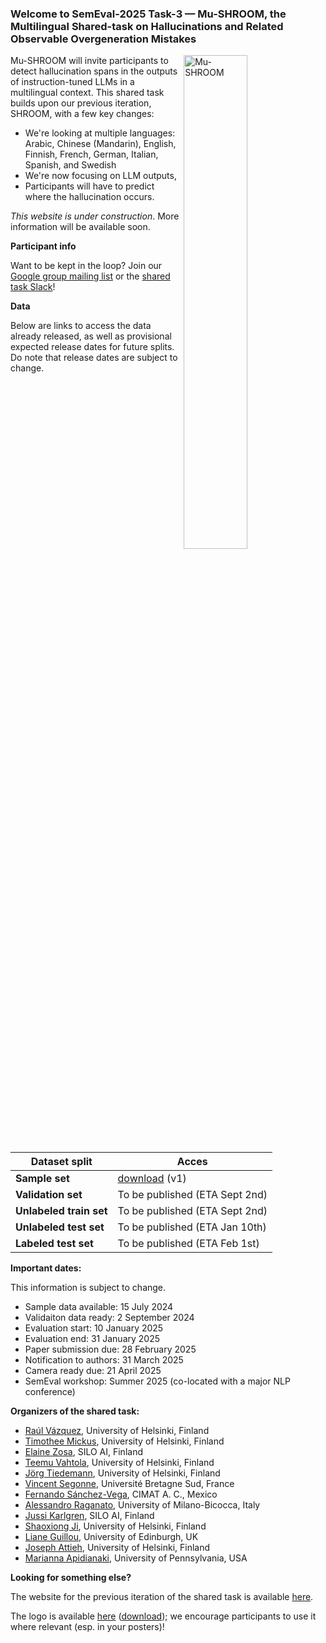### Welcome to SemEval-2025 Task-3 — Mu-SHROOM, the Multilingual Shared-task on Hallucinations and Related Observable Overgeneration Mistakes 

<!-- TM: somehow jrvc elected to add a white-on-white title?
### <span style="color: white;"> Welcome to SemEval-2025 Task-3 — Mu-SHROOM, the Multilingual Shared-task on Hallucinations and Related Observable Overgeneration Mistakes</span> 
-->

<img style="width:45%" src="assets/img/mu-shroom-logo.png" alt="Mu-SHROOM" title="Mu-SHROOM logo" align="right">

Mu-SHROOM will invite participants to detect hallucination spans in the outputs of instruction-tuned LLMs in a multilingual context. 
This shared task builds upon our previous iteration, SHROOM, with a few key changes: 
- We're looking at multiple languages: Arabic, Chinese (Mandarin), English, Finnish, French, German, Italian, Spanish, and Swedish
- We're now focusing on LLM outputs,
- Participants will have to predict where the hallucination occurs.

_This website is under construction_. More information will be available soon.

**Participant info**

Want to be kept in the loop? Join our [Google group mailing list](https://groups.google.com/g/semeval-2025-task-3-mu-shroom) or the [shared task Slack](https://join.slack.com/t/shroom-shared-task/shared_invite/zt-2mmn4i8h2-HvRBdK5f4550YHydj5lpnA)!



**Data**

Below are links to access the data already released, as well as provisional expected release dates for future splits.
Do note that release dates are subject to change.

| Dataset split | Acces |
|---|---|
| **Sample set** | <a href="https://a3s.fi/mickusti-2007780-pub/sample.zip" download>download</a> (v1) |
| **Validation set** | To be published (ETA Sept 2nd) |
| **Unlabeled train set** | To be published (ETA Sept 2nd) |
| **Unlabeled test set** | To be published (ETA Jan 10th) |
| **Labeled test set** | To be published (ETA Feb 1st) |

**Important dates:**

This information is subject to change.
- Sample data available: 15 July 2024
- Validaiton data ready: 2 September 2024
- Evaluation start: 10 January 2025
- Evaluation end: 31 January 2025
- Paper submission due: 28 February 2025
- Notification to authors: 31 March 2025
- Camera ready due: 21 April 2025
- SemEval workshop: Summer 2025 (co-located with a major NLP conference)


**Organizers of the shared task:**

- [Raúl Vázquez](https://jrvc.github.io/), 
University of Helsinki, Finland
- [Timothee Mickus](https://timotheemickus.github.io/), 
University of Helsinki, Finland
- [Elaine Zosa](https://ezosa.github.io/), 
SILO AI, Finland
- [Teemu Vahtola](https://teemuvh.github.io/), 
University of Helsinki, Finland
- [Jörg Tiedemann](https://blogs.helsinki.fi/tiedeman/), 
University of Helsinki, Finland
- [Vincent Segonne](), 
Université Bretagne Sud, France
- [Fernando Sánchez-Vega](),
CIMAT A. C., Mexico
- [Alessandro Raganato](https://raganato.github.io/), 
University of Milano-Bicocca, Italy
- [Jussi Karlgren](https://www.lingvi.st/),
SILO AI, Finland
- [Shaoxiong Ji](https://www.mv.helsinki.fi/home/shaoxion/),
University of Helsinki, Finland
- [Liane Guillou](https://sites.google.com/site/lianeguillou/home),
University of Edinburgh, UK
- [Joseph Attieh](), 
University of Helsinki, Finland
- [Marianna Apidianaki](https://mariannaapi.github.io/), 
University of Pennsylvania, USA


**Looking for something else?**

The website for the previous iteration of the shared task is available [here](/shroom/2024).

The logo is available [here](/shroom/assets/img/mu-shroom-logo.png) (<a href="/shroom/assets/img/mu-shroom-logo.png" download>download</a>); we encourage participants to use it where relevant (esp. in your posters)! 
